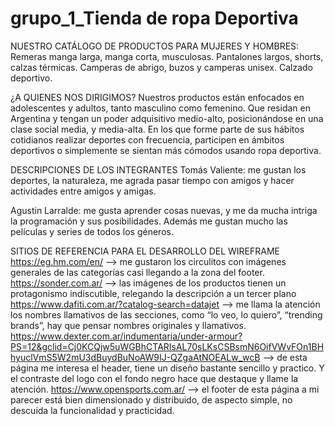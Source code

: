 # grupo_1_Tienda de ropa Deportiva

NUESTRO CATÁLOGO DE PRODUCTOS PARA  MUJERES Y HOMBRES:
Remeras manga larga, manga corta, musculosas.
Pantalones largos, shorts, calzas térmicas.
Camperas de abrigo, buzos y camperas unisex.
Calzado deportivo.
>
¿A QUIENES NOS DIRIGIMOS?
Nuestros productos están enfocados en adolescentes y adultos, tanto masculino como femenino. Que residan en Argentina y tengan un poder adquisitivo medio-alto, posicionándose en una clase social media, y media-alta. En los que forme parte de sus hábitos cotidianos realizar deportes con frecuencia, participen en ámbitos deportivos o simplemente se sientan más cómodos usando ropa deportiva.

DESCRIPCIONES DE LOS INTEGRANTES
Tomás Valiente: me gustan los deportes, la naturaleza, me agrada pasar tiempo con amigos y hacer actividades entre amigos y amigas.

Agustin Larralde: me gusta aprender cosas nuevas, y me da mucha intriga la programación y sus posibilidades. Además me gustan mucho las películas y series de todos los géneros.

SITIOS DE REFERENCIA PARA EL DESARROLLO DEL WIREFRAME
https://eg.hm.com/en/ --> me gustaron los circulitos con imágenes generales de las categorías casi llegando a la zona del footer.
https://sonder.com.ar/ --> las imágenes de los productos tienen un protagonismo indiscutible, relegando la descripción a un tercer plano
https://www.dafiti.com.ar/?catalog-search=datajet --> me llama la atención los nombres llamativos de las secciones, como “lo veo, lo quiero”, “trending brands”, hay que pensar nombres originales y llamativos.
https://www.dexter.com.ar/indumentaria/under-armour?PS=12&gclid=Cj0KCQjw5uWGBhCTARIsAL70sLKsCSBsmN6OifVWvFOn1BHhyuclVmS5W2mU3dBuydBuNoAW9IJ-QZgaAtNOEALw_wcB --> de esta página me interesa el header, tiene un diseño bastante sencillo y practico. Y el contraste del logo con el fondo negro hace que destaque y llame la atención.
https://www.opensports.com.ar/ --> el footer de esta página a mi parecer está bien dimensionado y distribuido, de aspecto simple, no descuida la funcionalidad y practicidad.
